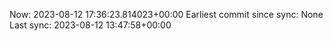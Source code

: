 Now: 2023-08-12 17:36:23.814023+00:00 Earliest commit since sync: None Last sync: 2023-08-12 13:47:58+00:00
